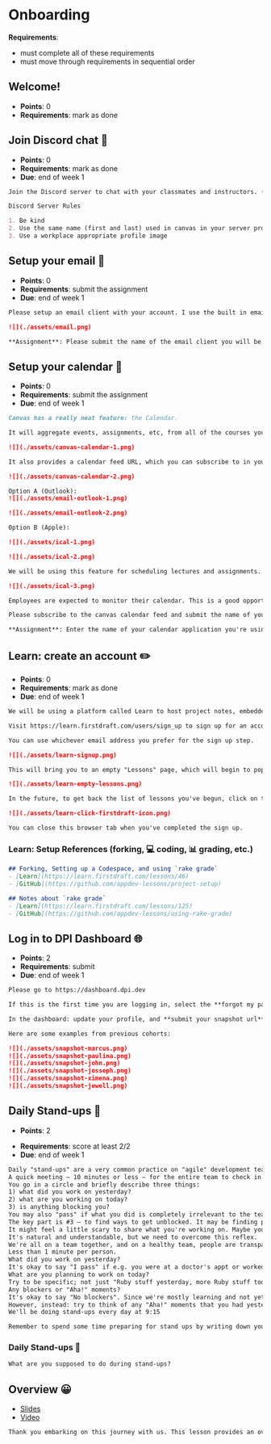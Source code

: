 <!-- TODO: anything else needed here? eg attendance, schedule, expectations, etc. -->
# Onboarding

**Requirements**:
- must complete all of these requirements
- must move through requirements in sequential order

## Welcome!
- **Points**: 0
- **Requirements**: mark as done
<!-- TODO: add welcome video -->

## Join Discord chat 💬
- **Points**: 0
- **Requirements**: mark as done
- **Due**: end of week 1
```md
Join the Discord server to chat with your classmates and instructors. (link on home page)

Discord Server Rules

1. Be kind
2. Use the same name (first and last) used in canvas in your server profile
3. Use a workplace appropriate profile image
```

## Setup your email 📧
- **Points**: 0
- **Requirements**: submit the assignment
- **Due**: end of week 1
<!-- TODO: emphasize setting it up on phone, computer, etc. and to check it frequently -->
<!-- add why we do this -->
<!-- maybe assignment is to send me an email -->
```md
Please setup an email client with your account. I use the built in email client on macOS. It is very important to mind your email on the job. When you use an email client it's much easier to monitor incoming emails. (especially if you have multiple accounts)

![](./assets/email.png)

**Assignment**: Please submit the name of the email client you will be using in class.
```

## Setup your calendar 📅
- **Points**: 0
- **Requirements**: submit the assignment
- **Due**: end of week 1
<!-- TODO: emphasize importance to minding your calendar -->
<!-- TODO: maybe schedule an meeting with someone as an assignment -->
```md
Canvas has a really neat feature: the Calendar.

It will aggregate events, assignments, etc, from all of the courses you are enrolled in:

![](./assets/canvas-calendar-1.png)

It also provides a calendar feed URL, which you can subscribe to in your calendar of choice (I use apple calendar):

![](./assets/canvas-calendar-2.png)

Option A (Outlook):
![](./assets/email-outlook-1.png)

![](./assets/email-outlook-2.png)

Option B (Apple):

![](./assets/ical-1.png)

![](./assets/ical-2.png)

We will be using this feature for scheduling lectures and assignments. Make sure to set the calendar subscription to auto-refresh at least every 15-minutes so you always have an accurate calendar. 

![](./assets/ical-3.png)

Employees are expected to monitor their calendar. This is a good opportunity to practice using your calendar, whether it's Apple Calendar, Google Calendar, Outlook or any other.

Please subscribe to the canvas calendar feed and submit the name of your preferred calendar app.

**Assignment**: Enter the name of your calendar application you're using to subscribe to the canvas calendar.
```

<!-- TODO: check if there is an updated lesson for this -->
## Learn: create an account ✏️
- **Points**: 0
- **Requirements**: mark as done
- **Due**: end of week 1
```md
We will be using a platform called Learn to host project notes, embedded quizzes, and to launch GitHub projects.

Visit https://learn.firstdraft.com/users/sign_up to sign up for an account before proceeding.

You can use whichever email address you prefer for the sign up step.

![](./assets/learn-signup.png)

This will bring you to an empty "Lessons" page, which will begin to populate as you move through the course.

![](./assets/learn-empty-lessons.png)

In the future, to get back the list of lessons you've begun, click on the "firstdraft" logo at the top of a Lesson page:

![](./assets/learn-click-firstdraft-icon.png)

You can close this browser tab when you've completed the sign up.
```

<!-- Paired with Learn -->
### Learn: Setup References (forking, 💻 coding, 📊 grading, etc.)
```md
## Forking, Setting up a Codespace, and using `rake grade`
- [Learn](https://learn.firstdraft.com/lessons/46)
- [GitHub](https://github.com/appdev-lessons/project-setup)

## Notes about `rake grade`
- [Learn](https://learn.firstdraft.com/lessons/125)
- [GitHub](https://github.com/appdev-lessons/using-rake-grade)
```

## Log in to DPI Dashboard 🌐 <!-- TODO: move to career development? -->
- **Points**: 2
- **Requirements**: submit
- **Due**: end of week 1
```md
Please go to https://dashboard.dpi.dev

If this is the first time you are logging in, select the **forgot my password link**, enter your Canvas email, and look for an email verification and sign-in link to set a new password for the dashboard. Check your spam folder for the email if you do not find it in your Inbox.

In the dashboard: update your profile, and **submit your snapshot url**. Make sure to check out your snapshot and edit your profile so it has updated information. We share these snapshots with employers so make sure it is a good reflection of your skills and experience.

Here are some examples from previous cohorts:

![](./assets/snapshot-marcus.png)
![](./assets/snapshot-paulina.png)
![](./assets/snapshot-john.png)
![](./assets/snapshot-josseph.png)
![](./assets/snapshot-ximena.png)
![](./assets/snapshot-jewell.png)
```

## Daily Stand-ups 🌟 <!-- Discuss more on agile/scrum ceremonies? retro on fridays, etc. -->
- **Points**: 2
<!-- TODO: convert to Learn lesson for scoring -->
- **Requirements**: score at least 2/2
- **Due**: end of week 1
```md
Daily "stand-ups" are a very common practice on "agile" development teams.
A quick meeting — 10 minutes or less — for the entire team to check in with each other. It's called "stand-up" because it's supposed to be short enough to stand for the entire thing.
You go in a circle and briefly describe three things:
1) what did you work on yesterday?
2) what are you working on today?
3) is anything blocking you?
You may also "pass" if what you did is completely irrelevant to the team (e.g. I took my dog to the vet).
The key part is #3 — to find ways to get unblocked. It may be finding people with expertise in what you're struggling with or letting other people know that they're blocking you.
It might feel a little scary to share what you're working on. Maybe you're behind and feel self-conscious? Maybe you're ahead and feel self-conscious?
It's natural and understandable, but we need to overcome this reflex.
We're all on a team together, and on a healthy team, people are transparent with each other. There's no judgment, only support.
Less than 1 minute per person.
What did you work on yesterday?
It's okay to say "I pass" if e.g. you were at a doctor's appt or worked on something not relevant to the team.
What are you planning to work on today?
Try to be specific; not just "Ruby stuff yesterday, more Ruby stuff today". Otherwise you might as well just pass.
Any blockers or "Aha!" moments?
It's okay to say "No blockers". Since we're mostly learning and not yet working on teams, you probably won't have blockers, per se. 
However, instead: try to think of any "Aha!" moments that you had yesterday and share those.
We'll be doing stand-ups every day at 9:15

Remember to spend some time preparing for stand ups by writing down your 3 things.
```

### Daily Stand-ups 🌟
```md
What are you supposed to do during stand-ups?
```

## Overview 😀
- [Slides](https://github.com/DPI-WE/sdf-overview)
- [Video](https://youtu.be/zKXbvdpGjnE)
```md
Thank you embarking on this journey with us. This lesson provides an overview of the 12-week software development foundations course.
```
